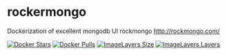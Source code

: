 # rockermongo
Dockerization of excellent mongodb UI rockmongo http://rockmongo.com/

[![Docker Stars](https://img.shields.io/docker/stars/tonysickpony/rockermongo.svg?maxAge=2592000)](https://hub.docker.com/r/tonysickpony/rockermongo/)
[![Docker Pulls](https://img.shields.io/docker/pulls/tonysickpony/rockermongo.svg?maxAge=2592000)](https://hub.docker.com/r/tonysickpony/rockermongo/)
[![ImageLayers Size](https://img.shields.io/imagelayers/image-size/tonysickpony/rockermongo/latest.svg?maxAge=2592000)](https://hub.docker.com/r/tonysickpony/rockermongo/)
[![ImageLayers Layers](https://img.shields.io/imagelayers/layers/tonysickpony/rockermongo/latest.svg?maxAge=2592000)](https://hub.docker.com/r/tonysickpony/rockermongo/)

